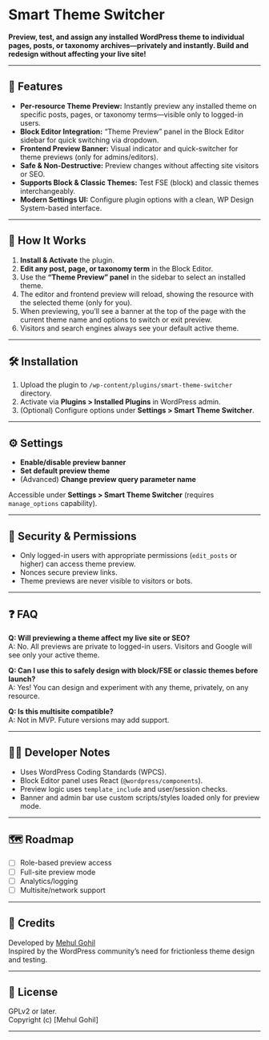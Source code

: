 # Smart Theme Switcher

**Preview, test, and assign any installed WordPress theme to individual pages, posts, or taxonomy archives—privately and instantly. Build and redesign without affecting your live site!**

---

## 🚀 Features

- **Per-resource Theme Preview:** Instantly preview any installed theme on specific posts, pages, or taxonomy terms—visible only to logged-in users.
- **Block Editor Integration:** “Theme Preview” panel in the Block Editor sidebar for quick switching via dropdown.
- **Frontend Preview Banner:** Visual indicator and quick-switcher for theme previews (only for admins/editors).
- **Safe & Non-Destructive:** Preview changes without affecting site visitors or SEO.
- **Supports Block & Classic Themes:** Test FSE (block) and classic themes interchangeably.
- **Modern Settings UI:** Configure plugin options with a clean, WP Design System-based interface.

---

## 📝 How It Works

1. **Install & Activate** the plugin.
2. **Edit any post, page, or taxonomy term** in the Block Editor.
3. Use the **“Theme Preview” panel** in the sidebar to select an installed theme.
4. The editor and frontend preview will reload, showing the resource with the selected theme (only for you).
5. When previewing, you’ll see a banner at the top of the page with the current theme name and options to switch or exit preview.
6. Visitors and search engines always see your default active theme.

---

## 🛠️ Installation

1. Upload the plugin to `/wp-content/plugins/smart-theme-switcher` directory.
2. Activate via **Plugins > Installed Plugins** in WordPress admin.
3. (Optional) Configure options under **Settings > Smart Theme Switcher**.

---

## ⚙️ Settings

- **Enable/disable preview banner**
- **Set default preview theme**
- (Advanced) **Change preview query parameter name**

Accessible under **Settings > Smart Theme Switcher** (requires `manage_options` capability).

---

## 🔐 Security & Permissions

- Only logged-in users with appropriate permissions (`edit_posts` or higher) can access theme preview.
- Nonces secure preview links.
- Theme previews are never visible to visitors or bots.

---

## ❓ FAQ

**Q: Will previewing a theme affect my live site or SEO?**  
A: No. All previews are private to logged-in users. Visitors and Google will see only your active theme.

**Q: Can I use this to safely design with block/FSE or classic themes before launch?**  
A: Yes! You can design and experiment with any theme, privately, on any resource.

**Q: Is this multisite compatible?**  
A: Not in MVP. Future versions may add support.

---

## 🧑‍💻 Developer Notes

- Uses WordPress Coding Standards (WPCS).
- Block Editor panel uses React (`@wordpress/components`).
- Preview logic uses `template_include` and user/session checks.
- Banner and admin bar use custom scripts/styles loaded only for preview mode.

---

## 🗺️ Roadmap

- [ ] Role-based preview access
- [ ] Full-site preview mode
- [ ] Analytics/logging
- [ ] Multisite/network support

---

## 🙏 Credits

Developed by [Mehul Gohil](https://mehulgohil.com)  
Inspired by the WordPress community’s need for frictionless theme design and testing.

---

## 📄 License

GPLv2 or later.  
Copyright (c) [Mehul Gohil]

---

